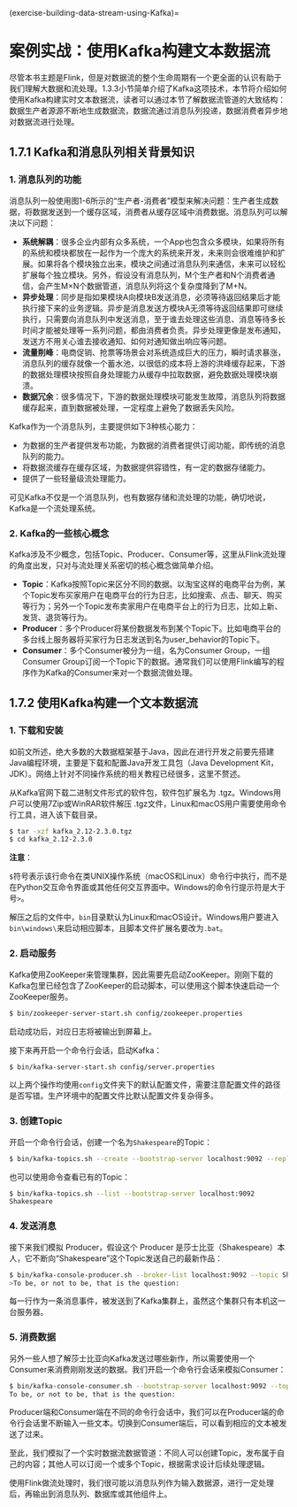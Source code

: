 (exercise-building-data-stream-using-Kafka)=
# 案例实战：使用Kafka构建文本数据流

尽管本书主题是Flink，但是对数据流的整个生命周期有一个更全面的认识有助于我们理解大数据和流处理。1.3.3小节简单介绍了Kafka这项技术，本节将介绍如何使用Kafka构建实时文本数据流，读者可以通过本节了解数据流管道的大致结构：数据生产者源源不断地生成数据流，数据流通过消息队列投递，数据消费者异步地对数据流进行处理。

## 1.7.1 Kafka和消息队列相关背景知识

### 1. 消息队列的功能

消息队列一般使用图1-6所示的“生产者-消费者”模型来解决问题：生产者生成数据，将数据发送到一个缓存区域，消费者从缓存区域中消费数据。消息队列可以解决以下问题：

- **系统解耦**：很多企业内部有众多系统，一个App也包含众多模块，如果将所有的系统和模块都放在一起作为一个庞大的系统来开发，未来则会很难维护和扩展。如果将各个模块独立出来，模块之间通过消息队列来通信，未来可以轻松扩展每个独立模块。另外，假设没有消息队列，M个生产者和N个消费者通信，会产生M×N个数据管道，消息队列将这个复杂度降到了M+N。
- **异步处理**：同步是指如果模块A向模块B发送消息，必须等待返回结果后才能执行接下来的业务逻辑。异步是消息发送方模块A无须等待返回结果即可继续执行，只需要向消息队列中发送消息，至于谁去处理这些消息、消息等待多长时间才能被处理等一系列问题，都由消费者负责。异步处理更像是发布通知，发送方不用关心谁去接收通知、如何对通知做出响应等问题。
- **流量削峰**：电商促销、抢票等场景会对系统造成巨大的压力，瞬时请求暴涨，消息队列的缓存就像一个蓄水池，以很低的成本将上游的洪峰缓存起来，下游的数据处理模块按照自身处理能力从缓存中拉取数据，避免数据处理模块崩溃。
- **数据冗余**：很多情况下，下游的数据处理模块可能发生故障，消息队列将数据缓存起来，直到数据被处理，一定程度上避免了数据丢失风险。

Kafka作为一个消息队列，主要提供如下3种核心能力：

- 为数据的生产者提供发布功能，为数据的消费者提供订阅功能，即传统的消息队列的能力。
- 将数据流缓存在缓存区域，为数据提供容错性，有一定的数据存储能力。
- 提供了一些轻量级流处理能力。

可见Kafka不仅是一个消息队列，也有数据存储和流处理的功能，确切地说，Kafka是一个流处理系统。

### 2. Kafka的一些核心概念

Kafka涉及不少概念，包括Topic、Producer、Consumer等，这里从Flink流处理的角度出发，只对与流处理关系密切的核心概念做简单介绍。

- **Topic**：Kafka按照Topic来区分不同的数据。以淘宝这样的电商平台为例，某个Topic发布买家用户在电商平台的行为日志，比如搜索、点击、聊天、购买等行为；另外一个Topic发布卖家用户在电商平台上的行为日志，比如上新、发货、退货等行为。
- **Producer**：多个Producer将某份数据发布到某个Topic下。比如电商平台的多台线上服务器将买家行为日志发送到名为user_behavior的Topic下。
- **Consumer**：多个Consumer被分为一组，名为Consumer Group，一组Consumer Group订阅一个Topic下的数据。通常我们可以使用Flink编写的程序作为Kafka的Consumer来对一个数据流做处理。

## 1.7.2 使用Kafka构建一个文本数据流

### 1. 下载和安装

如前文所述，绝大多数的大数据框架基于Java，因此在进行开发之前要先搭建Java编程环境，主要是下载和配置Java开发工具包（Java Development Kit，JDK）。网络上针对不同操作系统的相关教程已经很多，这里不赘述。

从Kafka官网下载二进制文件形式的软件包，软件包扩展名为 .tgz。Windows用户可以使用7Zip或WinRAR软件解压 .tgz文件，Linux和macOS用户需要使用命令行工具，进入该下载目录。

```bash
$ tar -xzf kafka_2.12-2.3.0.tgz
$ cd kafka_2.12-2.3.0
```

**注意**：

`$`符号表示该行命令在类UNIX操作系统（macOS和Linux）命令行中执行，而不是在Python交互命令界面或其他任何交互界面中。Windows的命令行提示符是大于号`>`。

解压之后的文件中，`bin`目录默认为Linux和macOS设计。Windows用户要进入`bin\windows\`来启动相应脚本，且脚本文件扩展名要改为`.bat`。

### 2. 启动服务

Kafka使用ZooKeeper来管理集群，因此需要先启动ZooKeeper。刚刚下载的Kafka包里已经包含了ZooKeeper的启动脚本，可以使用这个脚本快速启动一个ZooKeeper服务。

```bash
$ bin/zookeeper-server-start.sh config/zookeeper.properties
```

启动成功后，对应日志将被输出到屏幕上。

接下来再开启一个命令行会话，启动Kafka：

```bash
$ bin/kafka-server-start.sh config/server.properties
```

以上两个操作均使用`config`文件夹下的默认配置文件，需要注意配置文件的路径是否写错。生产环境中的配置文件比默认配置文件复杂得多。

### 3. 创建Topic

开启一个命令行会话，创建一个名为`Shakespeare`的Topic：

```bash
$ bin/kafka-topics.sh --create --bootstrap-server localhost:9092 --replication-factor 1 --partitions 1 --topic Shakespeare
```

也可以使用命令查看已有的Topic：

```bash
$ bin/kafka-topics.sh --list --bootstrap-server localhost:9092
Shakespeare
```

### 4. 发送消息

接下来我们模拟 Producer，假设这个 Producer 是莎士比亚（Shakespeare）本人，它不断向“Shakespeare”这个Topic发送自己的最新作品：

```bash
$ bin/kafka-console-producer.sh --broker-list localhost:9092 --topic Shakespeare
>To be, or not to be, that is the question:
```

每一行作为一条消息事件，被发送到了Kafka集群上，虽然这个集群只有本机这一台服务器。

### 5. 消费数据

另外一些人想了解莎士比亚向Kafka发送过哪些新作，所以需要使用一个Consumer来消费刚刚发送的数据。我们开启一个命令行会话来模拟Consumer：

```bash
$ bin/kafka-console-consumer.sh --bootstrap-server localhost:9092 --topic Shakespeare --from-beginning
To be, or not to be, that is the question:
```

Producer端和Consumer端在不同的命令行会话中，我们可以在Producer端的命令行会话里不断输入一些文本。切换到Consumer端后，可以看到相应的文本被发送了过来。

至此，我们模拟了一个实时数据流数据管道：不同人可以创建Topic，发布属于自己的内容；其他人可以订阅一个或多个Topic，根据需求设计后续处理逻辑。

使用Flink做流处理时，我们很可能以消息队列作为输入数据源，进行一定处理后，再输出到消息队列、数据库或其他组件上。
